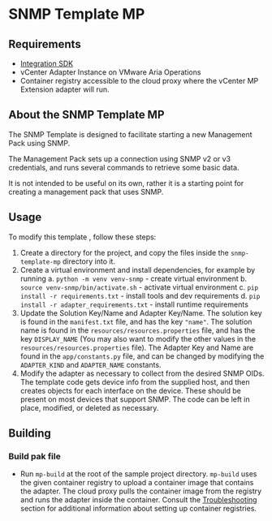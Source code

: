 # SNMP Template MP

## Requirements
- [Integration SDK](../../docs/get_started.md#requirements)
- vCenter Adapter Instance on VMware Aria Operations
- Container registry accessible to the cloud proxy where the vCenter MP Extension adapter will run.
 
## About the SNMP Template MP

The SNMP Template is designed to facilitate starting a new Management Pack using SNMP.

The Management Pack sets up a connection using SNMP v2 or v3 credentials, and runs 
several commands to retrieve some basic data. 

It is not intended to be useful on its own, rather it is a starting point for creating a 
management pack that uses SNMP.

## Usage
To modify this template , follow these steps:
1. Create a directory for the project, and copy the files inside the `snmp-template-mp`
     directory into it.
2. Create a virtual environment and install dependencies, for example by running 
   a. `python -m venv venv-snmp` - create virtual environment
   b. `source venv-snmp/bin/activate.sh` - activate virtual environment
   c. `pip install -r requirements.txt` - install tools and dev requirements
   d. `pip install -r adapter_requirements.txt` - install runtime requirements
3. Update the Solution Key/Name and Adapter Key/Name.
   The solution key is found in the `manifest.txt` file, and has the key `"name"`.
   The solution name is found in the `resources/resources.properties` file, and has the
   key `DISPLAY_NAME` (You may also want to modify the other values in the 
   `resources/resources.properties` file).
   The Adapter Key and Name are found in the `app/constants.py` file, and can be changed
   by modifying the `ADAPTER_KIND` and `ADAPTER_NAME` constants.
4. Modify the adapter as necessary to collect from the desired SNMP OIDs. The template
   code gets device info from the supplied host, and then creates objects for each
   interface on the device. These should be present on most devices that support SNMP. 
   The code can be left in place, modified, or deleted as necessary.

## Building
### Build pak file
- Run `mp-build` at the root of the sample project directory. `mp-build` uses the given container registry to 
  upload a container image that contains the adapter. The cloud proxy pulls the container image from the registry and
  runs the adapter inside the container. Consult the [Troubleshooting](../../docs/troubleshooting_and_faq.md) section for 
  additional information about setting up container registries.

